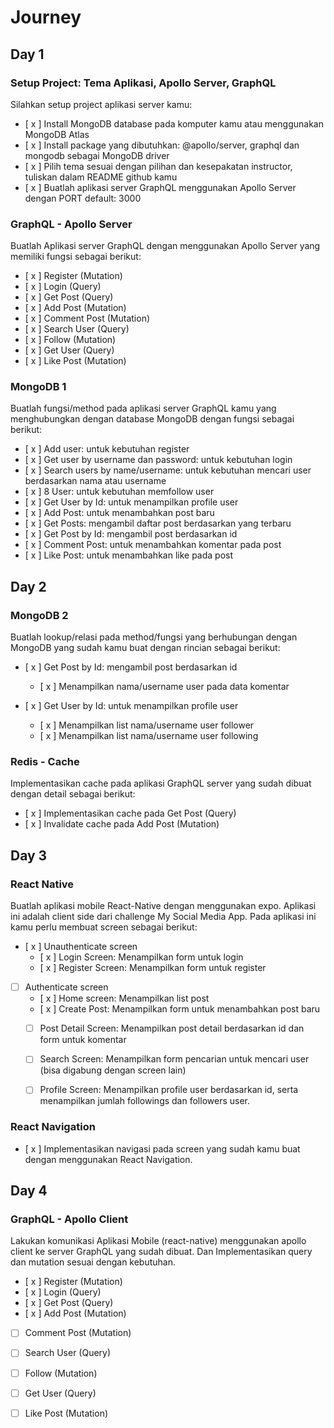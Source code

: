 # Journey

## Day 1

### Setup Project: Tema Aplikasi, Apollo Server, GraphQL
Silahkan setup project aplikasi server kamu:
- [ x ] Install MongoDB database pada komputer kamu atau menggunakan MongoDB Atlas
- [ x ] Install package yang dibutuhkan: @apollo/server, graphql dan mongodb sebagai MongoDB driver
- [ x ] Pilih tema sesuai dengan pilihan dan kesepakatan instructor, tuliskan dalam README github kamu
- [ x ] Buatlah aplikasi server GraphQL menggunakan Apollo Server dengan PORT default: 3000


### GraphQL - Apollo Server
Buatlah Aplikasi server GraphQL dengan menggunakan Apollo Server yang memiliki fungsi sebagai berikut:
- [ x ] Register (Mutation)
- [ x ] Login (Query)
- [ x ] Get Post (Query)
- [ x ] Add Post (Mutation)
- [ x ] Comment Post (Mutation)
- [ x ] Search User (Query)
- [ x ] Follow (Mutation)
- [ x ] Get User (Query)
- [ x ] Like Post (Mutation)

### MongoDB 1
Buatlah fungsi/method pada aplikasi server GraphQL kamu yang menghubungkan dengan database MongoDB dengan fungsi sebagai berikut:
- [ x ] Add user: untuk kebutuhan register
- [ x ] Get user by username dan password: untuk kebutuhan login
- [ x ] Search users by name/username: untuk kebutuhan mencari user berdasarkan nama atau username
- [ x ] 8 User: untuk kebutuhan memfollow user
- [ x ] Get User by Id: untuk menampilkan profile user
- [ x ] Add Post: untuk menambahkan post baru
- [ x ] Get Posts: mengambil daftar post berdasarkan yang terbaru
- [ x ] Get Post by Id: mengambil post berdasarkan id
- [ x ] Comment Post: untuk menambahkan komentar pada post
- [ x ] Like Post: untuk menambahkan like pada post


## Day 2

### MongoDB 2
Buatlah lookup/relasi pada method/fungsi yang berhubungan dengan MongoDB yang sudah kamu buat dengan rincian sebagai berikut:
- [ x ] Get Post by Id: mengambil post berdasarkan id
  - [ x ] Menampilkan nama/username user pada data komentar

- [ x ] Get User by Id: untuk menampilkan profile user
  - [ x ] Menampilkan list nama/username user follower
  - [ x ] Menampilkan list nama/username user following


### Redis - Cache
Implementasikan cache pada aplikasi GraphQL server yang sudah dibuat dengan detail sebagai berikut:
- [ x ] Implementasikan cache pada Get Post (Query)
- [ x ] Invalidate cache pada Add Post (Mutation)

## Day 3
### React Native
Buatlah aplikasi mobile React-Native dengan menggunakan expo. Aplikasi ini adalah client side dari challenge My Social Media App.
Pada aplikasi ini kamu perlu membuat screen sebagai berikut:
- [ x ] Unauthenticate screen
  - [ x ] Login Screen: Menampilkan form untuk login
  - [ x ] Register Screen: Menampilkan form untuk register

- [ ] Authenticate screen
  - [ x ] Home screen: Menampilkan list post
  - [ x ] Create Post: Menampilkan form untuk menambahkan post baru
  - [ ] Post Detail Screen: Menampilkan post detail berdasarkan id dan form untuk komentar
  - [ ] Search Screen: Menampilkan form pencarian untuk mencari user (bisa digabung dengan screen lain)
  - [ ] Profile Screen: Menampilkan profile user berdasarkan id, serta menampilkan jumlah followings dan followers user.


### React Navigation
 - [ x ] Implementasikan navigasi pada screen yang sudah kamu buat dengan menggunakan React Navigation.


## Day 4
### GraphQL - Apollo Client
Lakukan komunikasi Aplikasi Mobile (react-native) menggunakan apollo client ke server GraphQL  yang sudah dibuat. Dan Implementasikan query dan mutation sesuai dengan kebutuhan.
- [ x ] Register (Mutation)
- [ x ] Login (Query)
- [ x ] Get Post (Query)
- [ x ] Add Post (Mutation)
- [ ] Comment Post (Mutation)
- [ ] Search User (Query)
- [ ] Follow (Mutation)
- [ ] Get User (Query)
- [ ] Like Post (Mutation)

